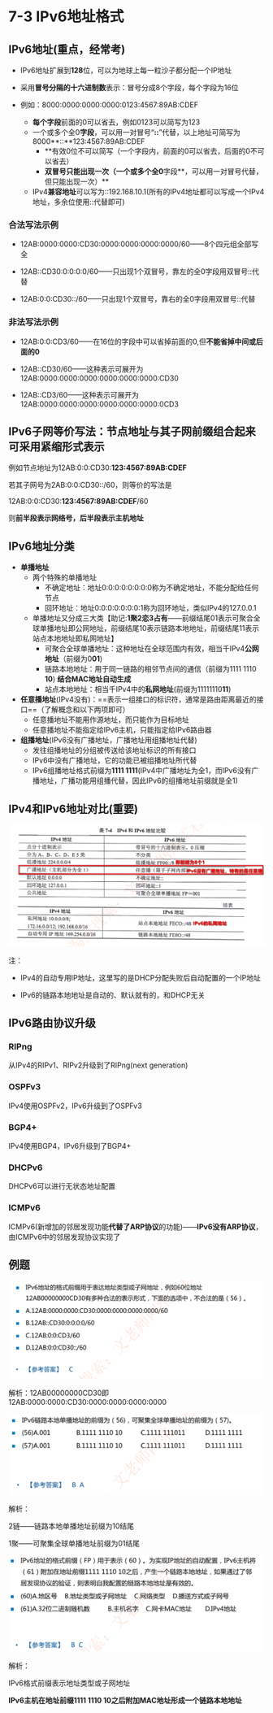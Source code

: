 # 7-3 IPv6地址格式

## IPv6地址(重点，经常考)

- lPv6地址扩展到**128**位，可以为地球上每一粒沙子都分配一个IP地址
- 采用**冒号分隔的十六进制数**表示：冒号分成8个字段，每个字段为16位
- 例如：8000:0000:0000:0000:0123:4567:89AB:CDEF

  - **每个字段**前面的0可以省去，例如0123可以简写为123
  - 一个或多个全0**字段**，可以用一对冒号“**::**”代替，以上地址可简写为 8000**::**123:4567:89AB:CDEF
    - **有效0位不可以简写（一个字段内，前面的0可以省去，后面的0不可以省去）
    - **双冒号只能出现一次（一个或多个全0**字段**，可以用一对冒号代替，但只能出现一次）**
  - IPv4**兼容地址**可以写为::192.168.10.1(所有的IPv4地址都可以写成一个IPv4地址，多余位使用::代替即可)

### 合法写法示例

- 12AB:0000:0000:CD30:0000:0000:0000:0000/60——8个四元组全部写全

- 12AB::CD30:0:0:0:0/60——只出现1个双冒号，靠左的全0字段用双冒号::代替

- 12AB:0:0:CD30::/60——只出现1个双冒号，靠右的全0字段用双冒号::代替

### 非法写法示例

- 12AB:0:0:CD3/60——在16位的字段中可以省掉前面的0,但**不能省掉中间或后面的0**

- 12AB::CD30/60——这种表示可展开为12AB:0000:0000:0000:0000:0000:0000:CD30

- 12AB::CD3/60——这种表示可展开为12AB:0000:0000:0000:0000:0000:0000:0CD3

## IPv6子网等价写法：节点地址与其子网前缀组合起来可采用紧缩形式表示

例如节点地址为12AB:0:0:CD30:**123:4567:89AB:CDEF**

若其子网号为2AB:0:0:CD30::/60，则等价的写法是

12AB:0:0:CD30:**123:4567:89AB:CDEF**/60

则**前半段表示网络号，后半段表示主机地址**

## IPv6地址分类

- **单播地址**
  - 两个特殊的单播地址
    - 不确定地址：地址0:0:0:0:0:0:0:0称为不确定地址，不能分配给任何节点
    - 回环地址：地址0:0:0:0:0:0:0:1称为回环地址，类似IPv4的127.0.0.1
  - 单播地址又分成三大类【助记:**1聚2恋3占有**——前缀结尾01表示可聚合全球单播地址即公网地址，前缀结尾10表示链路本地地址，前缀结尾11表示站点本地地址即私网地址】
    - 可聚合全球单播地址：这种地址在全球范围内有效，相当千IPv4**公网地址**（前缀为0**01**)
    - 链路本地地址：用于同一链路的相邻节点间的通信（前缀为1111 1110 **10**)  **结合MAC地址自动生成**
    - 站点本地地址：相当千IPv4中的**私网地址**(前缀为11111110**11**)
- **任意播地址**(IPv4没有)：==表示一组接口的标识符，通常是路由距离最近的接
  口==（了解概念和以下两项即可）
  - 任意播地址不能用作源地址，而只能作为目标地址
  - 任意播地址不能指定给IPv6主机，只能指定给IPv6路由器
- **组播地址**(IPv6没有广播地址，广播地址用组播地址代替)
  - 发往组播地址的分组被传送给该地址标识的所有接口
  - IPv6中没有广播地址，它的功能已被组播地址所代替
  - IPv6组播地址格式前缀为**1111 1111**(IPv4中广播地址为全1，而IPv6没有广播地址，广播功能用组播代替，因此IPv6的组播地址前缀就是全1)

## IPv4和IPv6地址对比(重要)

![image-20230315224234635](./assets/image-20230315224234635.png)

注：

- IPv4的自动专用IP地址，这里写的是DHCP分配失败后自动配置的一个IP地址

- IPv6的链路本地地址是自动的、默认就有的，和DHCP无关

## IPv6路由协议升级

### RIPng 

从IPv4的RIPv1、RIPv2升级到了RIPng(next generation)

### OSPFv3

IPv4使用OSPFv2，IPv6升级到了OSPFv3

### BGP4+

IPv4使用BGP4，IPv6升级到了BGP4+

### DHCPv6

DHCPv6可以进行无状态地址配置

### ICMPv6

ICMPv6(新增加的邻居发现功能**代替了ARP协议**的功能)——**IPv6没有ARP协议**，由ICMPv6中的邻居发现协议实现了

## 例题

![image-20230315225131321](./assets/image-20230315225131321.png)

解析：12AB00000000CD30即12AB:0000:0000:CD30:0000:0000:0000:0000

![image-20230315225243049](./assets/image-20230315225243049.png)

解析：

2链——链路本地单播地址前缀为10结尾

1聚——可聚集全球单播地址前缀为01结尾

![image-20230315225259733](./assets/image-20230315225259733.png)

解析：

IPv6格式前缀表示地址类型或子网地址

**IPv6主机在地址前缀1111 1110 10之后附加MAC地址形成一个链路本地地址**